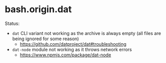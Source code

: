 # bash.origin.dat

Status:

  * `dat` CLI variant not working as the archive is always empty (all files are being ignored for some reason)
    * https://github.com/datproject/dat#troubleshooting
  * `dat-node` module not working as it throws network errors
    * https://www.npmjs.com/package/dat-node
